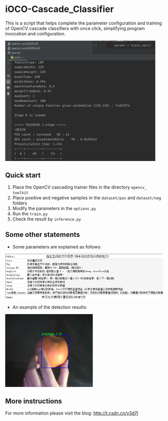 # iOCO-Cascade_Classifier
This is a script that helps complete the parameter configuration and training of OpenCV cascade classifiers with once click, simplifying program invocation and configuration.

<img src="./figures/process.png" width="480" />

## Quick start
1. Place the OpenCV cascading trainer files in the directory `opencv_ toolkit`
2. Place positive and negative samples in the `dataset/pos` and `dataset/neg` folders
3. Modify the parameters in the `options.py`
4. Run the `train.py`
5. Check the result by `inference.py`

## Some other statements
- Some parameters are explained as follows:
<img src="./figures/parameters_description.png" width="640" />

- An example of the detection results:
<img src="./figures/result.png" width="280" />

## More instructions
For more information please visit the blog: <http://t.csdn.cn/y3d7l>
